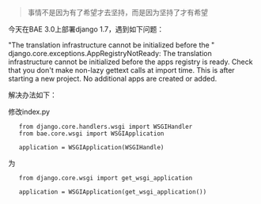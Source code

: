 > 事情不是因为有了希望才去坚持，而是因为坚持了才有希望 

今天在BAE 3.0上部署django 1.7，遇到如下问题：

"The translation infrastructure cannot be initialized before the " django.core.exceptions.AppRegistryNotReady: The translation infrastructure cannot be initialized before the apps registry is ready. Check that you don't make non-lazy gettext calls at import time.
This is after starting a new project. No additional apps are created or added.

解决办法如下：

修改index.py
        
       from django.core.handlers.wsgi import WSGIHandler
       from bae.core.wsgi import WSGIApplication

       application = WSGIApplication(WSGIHandle)

为    

       from django.core.wsgi import get_wsgi_application

       application = WSGIApplication(get_wsgi_application())
